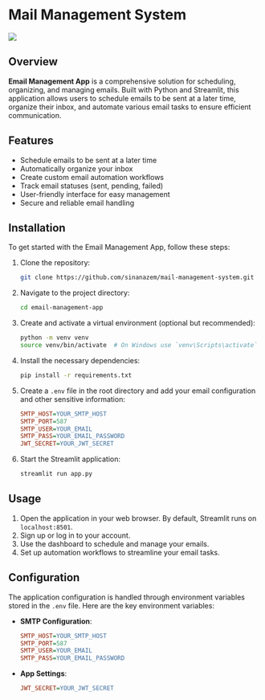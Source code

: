 # Mail Management System
<img src="https://cdn.intheloop.io/blog/wp-content/uploads/2019/03/loop-email-shared-inbox-feature.jpg">


## Overview
**Email Management App** is a comprehensive solution for scheduling, organizing, and managing emails. Built with Python and Streamlit, this application allows users to schedule emails to be sent at a later time, organize their inbox, and automate various email tasks to ensure efficient communication.

## Features
- Schedule emails to be sent at a later time
- Automatically organize your inbox
- Create custom email automation workflows
- Track email statuses (sent, pending, failed)
- User-friendly interface for easy management
- Secure and reliable email handling

## Installation
To get started with the Email Management App, follow these steps:

1. Clone the repository:
    ```bash
    git clone https://github.com/sinanazem/mail-management-system.git
    ```

2. Navigate to the project directory:
    ```bash
    cd email-management-app
    ```

3. Create and activate a virtual environment (optional but recommended):
    ```bash
    python -m venv venv
    source venv/bin/activate  # On Windows use `venv\Scripts\activate`
    ```

4. Install the necessary dependencies:
    ```bash
    pip install -r requirements.txt
    ```

5. Create a `.env` file in the root directory and add your email configuration and other sensitive information:
    ```ini
    SMTP_HOST=YOUR_SMTP_HOST
    SMTP_PORT=587
    SMTP_USER=YOUR_EMAIL
    SMTP_PASS=YOUR_EMAIL_PASSWORD
    JWT_SECRET=YOUR_JWT_SECRET
    ```

6. Start the Streamlit application:
    ```bash
    streamlit run app.py
    ```

## Usage
1. Open the application in your web browser. By default, Streamlit runs on `localhost:8501`.
2. Sign up or log in to your account.
3. Use the dashboard to schedule and manage your emails.
4. Set up automation workflows to streamline your email tasks.

## Configuration
The application configuration is handled through environment variables stored in the `.env` file. Here are the key environment variables:

- **SMTP Configuration**:
    ```ini
    SMTP_HOST=YOUR_SMTP_HOST
    SMTP_PORT=587
    SMTP_USER=YOUR_EMAIL
    SMTP_PASS=YOUR_EMAIL_PASSWORD
    ```

- **App Settings**:
    ```ini
    JWT_SECRET=YOUR_JWT_SECRET
    ```



